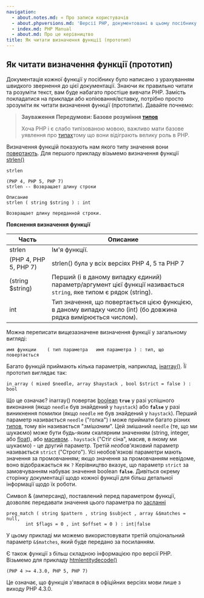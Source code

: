 ```yaml
---
navigation:
  - about.notes.md: « Про записи користувачів
  - about.phpversions.md: 'Версії PHP, документовані в цьому посібнику »'
  - index.md: PHP Manual
  - about.md: Про це керівництво
title: Як читати визначення функції (прототип)
---
```

## Як читати визначення функції (прототип)

Документація кожної функції у посібнику було написано з урахуванням швидкого звернення до цієї документації. Знаючи як правильно читати та розуміти текст, вам буде набагато простіше вивчати PHP. Замість покладатися на приклади або копіювання/вставку, потрібно просто зрозуміти як читати визначення функції (прототипи). Давайте почнемо:

> **Зауваження** **Передумови: Базове розуміння [типов](language.types.md)**
> 
> Хоча PHP і є слабо типізованою мовою, важливо мати базове уявлення про [типах](language.types.md)тому що вони відіграють велику роль в PHP.

Визначення функцій показують нам якого типу значення вони [повертають](functions.returning-values.md). Для першого прикладу візьмемо визначення функції [strlen()](function.strlen.md)

```
strlen

(PHP 4, PHP 5, PHP 7)
strlen -- Возвращает длину строки

Описание
strlen ( string $string ) : int

Возвращает длину переданной строки.
```

**Пояснення визначення функції**

| Часть | Описание |
| --- | --- |
| strlen | Ім'я функції. |
| (PHP 4, PHP 5, PHP 7) | strlen() була у всіх версіях PHP 4, 5 та PHP 7 |
| (string $string) | Перший (і в даному випадку єдиний) параметр/аргумент цієї функції називається `string`, яке типом є рядок (string). |
| int | Тип значення, що повертається цією функцією, в даному випадку число (int) (бо довжина рядка вимірюється числом). |

Можна переписати вищезазначене визначення функції у загальному вигляді:

```
имя функции    ( тип параметра   имя параметра ) : тип, що повертається
```

Багато функцій приймають кілька параметрів, наприклад, [інarray()](function.in-array.md). Її прототип виглядає так:

```
in_array ( mixed $needle, array $haystack , bool $strict = false ) : bool
```

Що це означає? inarray() повертає [boolean](language.types.boolean.md) **`true`** у разі успішного виконання (якщо `needle` був знайдений у `haystack`) або **`false`** у разі виникнення помилки (якщо `needle` не був знайдений у `haystack`). Перший параметр називається `needle` ("голка") і може приймати багато різних [типов](language.types.md), тому він називається "*змішаним*". Цей змішаний `needle` (те, що ми шукаємо) може бути будь-яким скалярним значенням (string, integer, або [float](language.types.float.md)), або [масивом](language.types.array.md). . `haystack` ("Стіг сіна", масив, в якому ми шукаємо) - це другий параметр. Третій *необов'язковий* параметр називається `strict` ("Строго"). Усі необов'язкові параметри мають значення за промовчанням; якщо значення за промовчанням невідоме, воно відображається як `?` Керівництво вказує, що параметр `strict` за замовчуванням набуває значення boolean **`false`**. Дивіться окрему сторінку документації щодо кожної функції для більш детальної інформації щодо їх роботи.

Символ & (амперсанд), поставлений перед параметром функції, дозволяє передавати значення цього параметра по [засланні](language.references.pass.md)

```
preg_match ( string $pattern , string $subject , array &$matches = null,
       int $flags = 0 , int $offset = 0 ) : int|false
```

У цьому прикладі ми можемо використовувати третій опціональний параметр `&$matches`, який буде передано за посиланням.

Є також функції з більш складною інформацією про версії PHP. Візьмемо для прикладу [htmlentitydecode()](function.html-entity-decode.md)

```
(PHP 4 >= 4.3.0, PHP 5, PHP 7)
```

Це означає, що функція з'явилася в офіційних версіях мови лише з виходу PHP 4.3.0.
